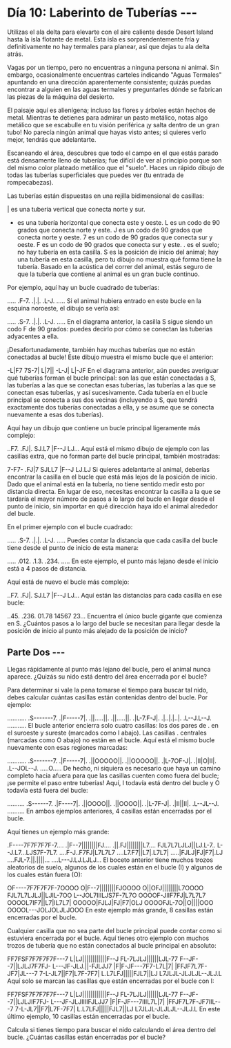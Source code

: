 # Día 10: Laberinto de Tuberías ---

Utilizas el ala delta para elevarte con el aire caliente desde Desert Island hasta la isla flotante de metal. Esta isla es sorprendentemente fría y definitivamente no hay termales para planear, así que dejas tu ala delta atrás.

Vagas por un tiempo, pero no encuentras a ninguna persona ni animal. Sin embargo, ocasionalmente encuentras carteles indicando "Aguas Termales" apuntando en una dirección aparentemente consistente; quizás puedas encontrar a alguien en las aguas termales y preguntarles dónde se fabrican las piezas de la máquina del desierto.

El paisaje aquí es alienígena; incluso las flores y árboles están hechos de metal. Mientras te detienes para admirar un pasto metálico, notas algo metálico que se escabulle en tu visión periférica ¡y salta dentro de un gran tubo! No parecía ningún animal que hayas visto antes; si quieres verlo mejor, tendrás que adelantarte.

Escaneando el área, descubres que todo el campo en el que estás parado está densamente lleno de tuberías; fue difícil de ver al principio porque son del mismo color plateado metálico que el "suelo". Haces un rápido dibujo de todas las tuberías superficiales que puedes ver (tu entrada de rompecabezas).

Las tuberías están dispuestas en una rejilla bidimensional de casillas:

| es una tubería vertical que conecta norte y sur.
- es una tubería horizontal que conecta este y oeste.
L es un codo de 90 grados que conecta norte y este.
J es un codo de 90 grados que conecta norte y oeste.
7 es un codo de 90 grados que conecta sur y oeste.
F es un codo de 90 grados que conecta sur y este.
. es el suelo; no hay tubería en esta casilla.
S es la posición de inicio del animal; hay una tubería en esta casilla, pero tu dibujo no muestra qué forma tiene la tubería.
Basado en la acústica del correr del animal, estás seguro de que la tubería que contiene al animal es un gran bucle continuo.

Por ejemplo, aquí hay un bucle cuadrado de tuberías:

.....
.F-7.
.|.|.
.L-J.
.....
Si el animal hubiera entrado en este bucle en la esquina noroeste, el dibujo se vería así:

.....
.S-7.
.|.|.
.L-J.
.....
En el diagrama anterior, la casilla S sigue siendo un codo F de 90 grados: puedes decirlo por cómo se conectan las tuberías adyacentes a ella.

¡Desafortunadamente, también hay muchas tuberías que no están conectadas al bucle! Este dibujo muestra el mismo bucle que el anterior:

-L|F7
7S-7|
L|7||
-L-J|
L|-JF
En el diagrama anterior, aún puedes averiguar qué tuberías forman el bucle principal: son las que están conectadas a S, las tuberías a las que se conectan esas tuberías, las tuberías a las que se conectan esas tuberías, y así sucesivamente. Cada tubería en el bucle principal se conecta a sus dos vecinas (incluyendo a S, que tendrá exactamente dos tuberías conectadas a ella, y se asume que se conecta nuevamente a esas dos tuberías).

Aquí hay un dibujo que contiene un bucle principal ligeramente más complejo:

..F7.
.FJ|.
SJ.L7
|F--J
LJ...
Aquí está el mismo dibujo de ejemplo con las casillas extra, que no forman parte del bucle principal, también mostradas:

7-F7-
.FJ|7
SJLL7
|F--J
LJ.LJ
Si quieres adelantarte al animal, deberías encontrar la casilla en el bucle que está más lejos de la posición de inicio. Dado que el animal está en la tubería, no tiene sentido medir esto por distancia directa. En lugar de eso, necesitas encontrar la casilla a la que se tardaría el mayor número de pasos a lo largo del bucle en llegar desde el punto de inicio, sin importar en qué dirección haya ido el animal alrededor del bucle.

En el primer ejemplo con el bucle cuadrado:

.....
.S-7.
.|.|.
.L-J.
.....
Puedes contar la distancia que cada casilla del bucle tiene desde el punto de inicio de esta manera:

.....
.012.
.1.3.
.234.
.....
En este ejemplo, el punto más lejano desde el inicio está a 4 pasos de distancia.

Aquí está de nuevo el bucle más complejo:

..F7.
.FJ|.
SJ.L7
|F--J
LJ...
Aquí están las distancias para cada casilla en ese bucle:

..45.
.236.
01.78
14567
23...
Encuentra el único bucle gigante que comienza en S. ¿Cuántos pasos a lo largo del bucle se necesitan para llegar desde la posición de inicio al punto más alejado de la posición de inicio?

##  Parte Dos ---

Llegas rápidamente al punto más lejano del bucle, pero el animal nunca aparece. ¿Quizás su nido está dentro del área encerrada por el bucle?

Para determinar si vale la pena tomarse el tiempo para buscar tal nido, debes calcular cuántas casillas están contenidas dentro del bucle. Por ejemplo:

...........
.S-------7.
.|F-----7|.
.||.....||.
.||.....||.
.|L-7.F-J|.
.|..|.|..|.
.L--J.L--J.
...........
El bucle anterior encierra solo cuatro casillas: los dos pares de . en el suroeste y sureste (marcados como I abajo). Las casillas . centrales (marcadas como O abajo) no están en el bucle. Aquí está el mismo bucle nuevamente con esas regiones marcadas:

...........
.S-------7.
.|F-----7|.
.||OOOOO||.
.||OOOOO||.
.|L-7OF-J|.
.|II|O|II|.
.L--JOL--J.
.....O.....
De hecho, ni siquiera es necesario que haya un camino completo hacia afuera para que las casillas cuenten como fuera del bucle; ¡se permite el paso entre tuberías! Aquí, I todavía está dentro del bucle y O todavía está fuera del bucle:

..........
.S------7.
.|F----7|.
.||OOOO||.
.||OOOO||.
.|L-7F-J|.
.|II||II|.
.L--JL--J.
..........
En ambos ejemplos anteriores, 4 casillas están encerradas por el bucle.

Aquí tienes un ejemplo más grande:

.F----7F7F7F7F-7....
.|F--7||||||||FJ....
.||.FJ||||||||L7....
FJL7L7LJLJ||LJ.L-7..
L--J.L7...LJS7F-7L7.
....F-J..F7FJ|L7L7L7
....L7.F7||L7|.L7L7|
.....|FJLJ|FJ|F7|.LJ
....FJL-7.||.||||...
....L---J.LJ.LJLJ...
El boceto anterior tiene muchos trozos aleatorios de suelo, algunos de los cuales están en el bucle (I) y algunos de los cuales están fuera (O):

OF----7F7F7F7F-7OOOO
O|F--7||||||||FJOOOO
O||OFJ||||||||L7OOOO
FJL7L7LJLJ||LJIL-7OO
L--JOL7IIILJS7F-7L7O
OOOOF-JIIF7FJ|L7L7L7
OOOOL7IF7||L7|IL7L7|
OOOOO|FJLJ|FJ|F7|OLJ
OOOOFJL-7O||O||||OOO
OOOOL---JOLJOLJLJOOO
En este ejemplo más grande, 8 casillas están encerradas por el bucle.

Cualquier casilla que no sea parte del bucle principal puede contar como si estuviera encerrada por el bucle. Aquí tienes otro ejemplo con muchos trozos de tubería que no están conectados al bucle principal en absoluto:

FF7FSF7F7F7F7F---7
L|LJ||||||||||||F--J
FL-7LJLJ||||||LJL-77
F--JF--7||LJLJ7F7FJ-
L---JF-JLJ.||-FJLJJ7
|F|F-JF---7F7-L7L|7|
|FFJF7L7F-JF7|JL---7
7-L-JL7||F7|L7F-7F7|
L.L7LFJ|||||FJL7||LJ
L7JLJL-JLJLJL--JLJ.L
Aquí solo se marcan las casillas que están encerradas por el bucle con I:

FF7FSF7F7F7F7F---7
L|LJ||||||||||||F--J
FL-7LJLJ||||||LJL-77
F--JF--7||LJLJIF7FJ-
L---JF-JLJIIIIFJLJJ7
|F|F-JF---7IIIL7L|7|
|FFJF7L7F-JF7IIL---7
7-L-JL7||F7|L7F-7F7|
L.L7LFJ|||||FJL7||LJ
L7JLJL-JLJLJL--JLJ.L
En este último ejemplo, 10 casillas están encerradas por el bucle.

Calcula si tienes tiempo para buscar el nido calculando el área dentro del bucle. ¿Cuántas casillas están encerradas por el bucle?
